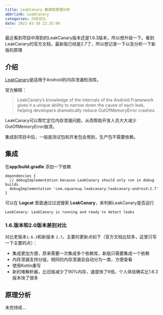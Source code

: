 ```yaml
---
title: LeakCanary 集成和原理分析
abbrlink: LeakCanary
categories: 内存优化
date: 2021-03-30 22:35:00
---
```

最近看到项目中用到的LeakCanary版本还是1.6.3版本，所以想升级一下。看到LeakCanary的官方文档，最新版已经是2.7了，所以想记录一下以及分析一下新版的原理

## 介绍
[LeakCanary](https://square.github.io/leakcanary/)是适用于Android的内存泄漏检测库。

官方解释：

>LeakCanary’s knowledge of the internals of the Android Framework gives it a unique ability to narrow down the cause of each leak, helping developers dramatically reduce OutOfMemoryError crashes.


LeakCanary可以帮忙定位内存泄漏问题，从而帮助开发人员大大减少OutOfMemoryError崩溃。

集成到项目中后，一般是测试包和开发包会用到，生产包不需要依赖。

## 集成

在**app/build.gradle** 添加一下依赖

```
dependencies {
  // debugImplementation because LeakCanary should only run in debug builds.
  debugImplementation 'com.squareup.leakcanary:leakcanary-android:2.7'
}
```

可以在 **Logcat** 里面通过过滤搜索 **LeakCanary**，来判断LeakCanary是否运行

```
LeakCanary: LeakCanary is running and ready to detect leaks
```



### 1.6.版本和2.0版本差别对比

对比老版本`1.6.3`和新版本 `2.7`。主要的更新点如下（官方文档比较多，这里只写一下主要的点）：

- 集成更加方便，原来需要一次集成多个依赖库，新版只需要集成一个依赖
- 内存泄漏支持分组，相同的内存泄漏会自动分为一类，方便查看
- 使用Kotlin重写
- 新的堆解析器，比旧版减少了90%内存，速度快了6倍。个人体验确实比1.6.3版本快了很多



## 原理分析

未完待续...